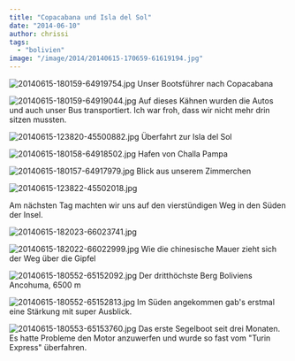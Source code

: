 ```yaml
---
title: "Copacabana und Isla del Sol"
date: "2014-06-10"
author: chrissi
tags: 
  - "bolivien"
image: "/image/2014/20140615-170659-61619194.jpg"
---
```


![20140615-180159-64919754.jpg](images/20140615-180159-64919754.jpg) Unser Bootsführer nach Copacabana

![20140615-180159-64919044.jpg](images/20140615-180159-64919044.jpg) Auf dieses Kähnen wurden die Autos und auch unser Bus transportiert. Ich war froh, dass wir nicht mehr drin sitzen mussten.

![20140615-123820-45500882.jpg](images/20140615-123820-45500882.jpg) Überfahrt zur Isla del Sol

![20140615-180158-64918502.jpg](images/20140615-180158-64918502.jpg) Hafen von Challa Pampa

![20140615-180157-64917979.jpg](images/20140615-180157-64917979.jpg) Blick aus unserem Zimmerchen

![20140615-123822-45502018.jpg](images/20140615-123822-45502018.jpg)

Am nächsten Tag machten wir uns auf den vierstündigen Weg in den Süden der Insel.

![20140615-182023-66023741.jpg](images/20140615-182023-66023741.jpg)

![20140615-182022-66022999.jpg](images/20140615-182022-66022999.jpg) Wie die chinesische Mauer zieht sich der Weg über die Gipfel

![20140615-180552-65152092.jpg](images/20140615-180552-65152092.jpg) Der dritthöchste Berg Boliviens Ancohuma, 6500 m

![20140615-180552-65152813.jpg](images/20140615-180552-65152813.jpg) Im Süden angekommen gab's erstmal eine Stärkung mit super Ausblick.

![20140615-180553-65153760.jpg](images/20140615-180553-65153760.jpg) Das erste Segelboot seit drei Monaten. Es hatte Probleme den Motor anzuwerfen und wurde so fast vom "Turin Express" überfahren.
